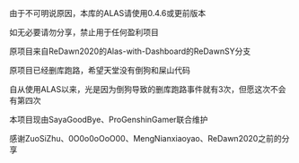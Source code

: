 由于不可明说原因，本库的ALAS请使用0.4.6或更前版本

如无必要请勿分享，禁止用于任何盈利项目

原项目来自ReDawn2020的Alas-with-Dashboard的ReDawnSY分支

原项目已经删库跑路，希望天堂没有倒狗和屎山代码

自从使用ALAS以来，光是因为倒狗导致的删库跑路事件就有3次，但愿这次不会有第四次

本项目现由SayaGoodBye、ProGenshinGamer联合维护

感谢ZuoSiZhu、0O0o0oOoO00、MengNianxiaoyao、ReDawn2020之前的分享


